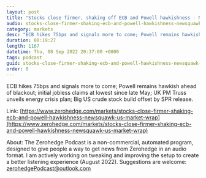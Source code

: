 ```yaml
---
layout: post
title: "Stocks close firmer, shaking off ECB and Powell hawkishness - Newsquawk US Market Wrap"
audio: stocks-close-firmer-shaking-ecb-and-powell-hawkishness-newsquawk-us-market-wrap-0
category: markets
desc: "ECB hikes 75bps and signals more to come; Powell remains hawkish ahead of blackout; initial jobless claims at lowest since late May; UK PM Truss unveils energy crisis plan; Big US crude stock build offset by SPR release."
duration: 00:19:27
length: 1167
datetime: Thu, 08 Sep 2022 20:37:00 +0000
tags: podcast
guid: stocks-close-firmer-shaking-ecb-and-powell-hawkishness-newsquawk-us-market-wrap-0
order: 0
---
```

ECB hikes 75bps and signals more to come; Powell remains hawkish ahead of blackout; initial jobless claims at lowest since late May; UK PM Truss unveils energy crisis plan; Big US crude stock build offset by SPR release.

Link: [https://www.zerohedge.com/markets/stocks-close-firmer-shaking-ecb-and-powell-hawkishness-newsquawk-us-market-wrap](https://www.zerohedge.com/markets/stocks-close-firmer-shaking-ecb-and-powell-hawkishness-newsquawk-us-market-wrap)

About: The Zerohedge Podcast is a non-commercial, automated program, designed to give people a way to get news from Zerohedge in an audio format.  I am actively working on tweaking and improving the setup to create a better listening experience (August 2022).  Suggestions are welcome: [zerohedgePodcast@outlook.com](mailto:zerohedgePodcast@outlook.com)